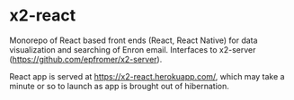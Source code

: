 # x2-react

Monorepo of React based front ends (React, React Native) for data visualization and searching of Enron email. Interfaces to x2-server (<https://github.com/epfromer/x2-server>).

React app is served at <https://x2-react.herokuapp.com/>, which may take a minute or so to launch as app is brought out of hibernation.
